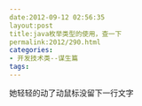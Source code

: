 ```yaml
---
date:2012-09-12 02:56:35
layout:post
title:java枚举类型的使用，查一下
permalink:2012/290.html
categories:
- 开发技术类--谋生篇
tags:
---
```



她轻轻的动了动鼠标没留下一行文字